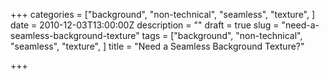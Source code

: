 +++
categories = ["background", "non-technical", "seamless", "texture", ]
date = 2010-12-03T13:00:00Z
description = ""
draft = true
slug = "need-a-seamless-background-texture"
tags = ["background", "non-technical", "seamless", "texture", ]
title = "Need a Seamless Background Texture?"

+++





